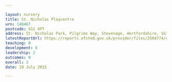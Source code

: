 ```yaml
---

layout: nursery
title: St. Nicholas Playcentre
urn: 146467
postcode: SG1 4PT
address: St. Nicholas Park, Pilgrims Way, Stevenage, Hertfordshire, SG1 4PT
latestReportUrl: https://reports.ofsted.gov.uk/provider/files/2504774/urn/146467.pdf
teaching: 0
development: 0
leadership: 2
outcomes: 0
overall: 2
date: 29 July 2015

---
```

